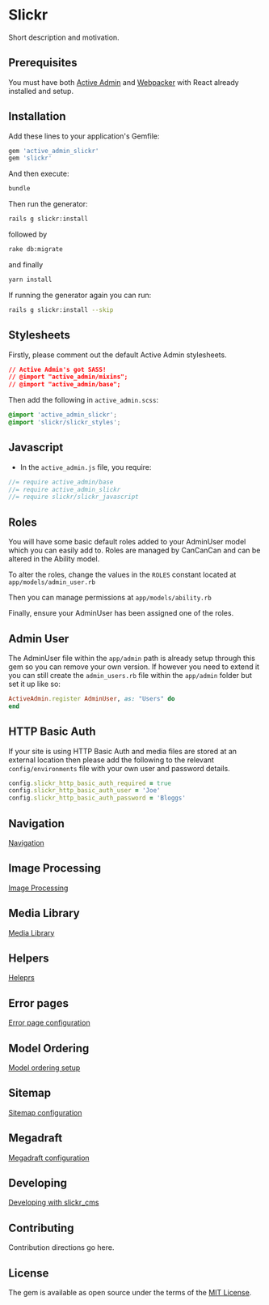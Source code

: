 # Slickr

Short description and motivation.

## Prerequisites

You must have both [Active Admin](https://github.com/activeadmin/activeadmin)
and [Webpacker](https://github.com/rails/webpacker) with React already installed
and setup.

## Installation
Add these lines to your application's Gemfile:

```ruby
gem 'active_admin_slickr'
gem 'slickr'
```

And then execute:
```bash
bundle
```

Then run the generator:

```bash
rails g slickr:install
```

followed by

```bash
rake db:migrate
```

and finally

```bash
yarn install
```

If running the generator again you can run:

```bash
rails g slickr:install --skip
```

## Stylesheets

Firstly, please comment out the default Active Admin stylesheets.

```css
// Active Admin's got SASS!
// @import "active_admin/mixins";
// @import "active_admin/base";
```

Then add the following in `active_admin.scss`:

```css
@import 'active_admin_slickr';
@import 'slickr/slickr_styles';
```

## Javascript
- In the `active_admin.js` file, you require:

```javascript
//= require active_admin/base
//= require active_admin_slickr
//= require slickr/slickr_javascript
```

## Roles

You will have some basic default roles added to your AdminUser model which you
can easily add to. Roles are managed by CanCanCan and can be altered in the
Ability model.

To alter the roles, change the values in the ```ROLES``` constant located
at ```app/models/admin_user.rb```

Then you can manage permissions at ```app/models/ability.rb```

Finally, ensure your AdminUser has been assigned one of the roles.

## Admin User

The AdminUser file within the ```app/admin``` path is already setup through this
gem so you can remove your own version. If however you need to extend it you can
still create the ```admin_users.rb``` file within the ```app/admin``` folder
but set it up like so:

```ruby
ActiveAdmin.register AdminUser, as: "Users" do
end
```

## HTTP Basic Auth

If your site is using HTTP Basic Auth and media files are stored at an external
location then please add the following to the relevant ```config/environments```
file with your own user and password details.

```ruby
config.slickr_http_basic_auth_required = true
config.slickr_http_basic_auth_user = 'Joe'
config.slickr_http_basic_auth_password = 'Bloggs'
```

## Navigation

[Navigation](docs/navigation.md)

## Image Processing

[Image Processing](docs/image_processing.md)

## Media Library

[Media Library](docs/media_library.md)

## Helpers

[Heleprs](docs/helpers.md)

## Error pages

[Error page configuration](docs/errors.md)

## Model Ordering

[Model ordering setup](docs/ordering.md)

## Sitemap

[Sitemap configuration](docs/sitemap.md)

## Megadraft

[Megadraft configuration](docs/megadraft.md)

## Developing

[Developing with slickr_cms](docs/development.md)

## Contributing
Contribution directions go here.

## License
The gem is available as open source under the terms of the [MIT License](http://opensource.org/licenses/MIT).
